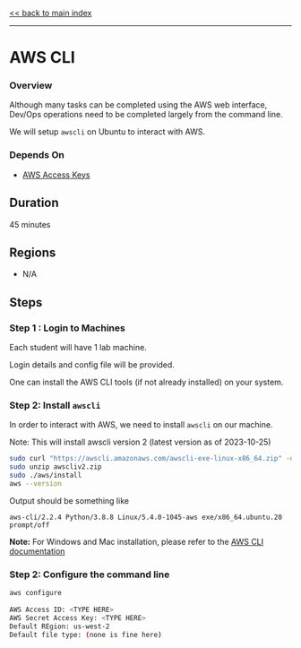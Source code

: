 [<< back to main index](../../README.md)

---

# AWS CLI

### Overview

Although many tasks can be completed using the AWS web interface, Dev/Ops operations need to be
completed largely from the command line.

We will setup `awscli`  on Ubuntu to interact with AWS.

### Depends On

- [AWS Access Keys](../login/access-keys.md)

## Duration

45 minutes

## Regions

- N/A

## Steps

### Step 1 : Login to Machines

Each student will have 1 lab machine.

Login details and config file will be provided.

One can install the AWS CLI tools (if not already installed) on your system.

### Step 2: Install `awscli`

In order to interact with AWS, we need to install `awscli` on our machine.

Note: This will install awscli version 2 (latest version as of 2023-10-25)

```bash
sudo curl "https://awscli.amazonaws.com/awscli-exe-linux-x86_64.zip" -o "awscliv2.zip"
sudo unzip awscliv2.zip
sudo ./aws/install
aws --version
```

Output should be something like

```console
aws-cli/2.2.4 Python/3.8.8 Linux/5.4.0-1045-aws exe/x86_64.ubuntu.20 prompt/off
```

**Note:** For Windows and Mac installation, please refer to the [AWS CLI documentation](https://docs.aws.amazon.com/cli/latest/userguide/install-cliv2.html)

### Step 2: Configure the command line

```bash
aws configure
  
AWS Access ID: <TYPE HERE>
AWS Secret Access Key: <TYPE HERE>
Default REgion: us-west-2
Default file type: (none is fine here)
```



